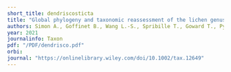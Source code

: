```yaml
---
short_title: dendriscosticta
title: "Global phylogeny and taxonomic reassessment of the lichen genus Dendriscosticta (Ascomycota: Peltigerales)"
authors: Simon A., Goffinet B., Wang L.-S., Spribille T., Goward T., Pystina T., Semenova N.,Stepanov N.V., Moncada B., Lücking R., Magain N., Sérusiaux E.
year: 2021
journalinfo: Taxon
pdf: "/PDF/dendrisco.pdf"
orbi: 
journal: "https://onlinelibrary.wiley.com/doi/10.1002/tax.12649"
---
```


 